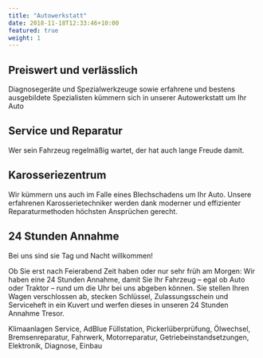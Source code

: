 ```yaml
---
title: "Autowerkstatt"
date: 2018-11-18T12:33:46+10:00
featured: true
weight: 1
---
```


## Preiswert und verlässlich

Diagnosegeräte und Spezialwerkzeuge sowie erfahrene und bestens ausgebildete Spezialisten kümmern sich in unserer Autowerkstatt um Ihr Auto

## Service und Reparatur

Wer sein Fahrzeug regelmäßig wartet, der hat auch lange Freude damit.

## Karosseriezentrum

Wir kümmern uns auch im Falle eines Blechschadens um Ihr Auto. Unsere erfahrenen Karosserietechniker werden dank moderner und effizienter Reparaturmethoden höchsten Ansprüchen gerecht.

## 24 Stunden Annahme

Bei uns sind sie Tag und Nacht willkommen!

Ob Sie erst nach Feierabend Zeit haben oder nur sehr früh am Morgen: Wir haben eine 24 Stunden Annahme, damit Sie Ihr Fahrzeug – egal ob Auto oder Traktor – rund um die Uhr bei uns abgeben können. Sie stellen Ihren Wagen verschlossen ab, stecken Schlüssel, Zulassungsschein und Serviceheft in ein Kuvert und werfen dieses in unseren 24 Stunden Annahme Tresor.

Klimaanlagen Service, AdBlue Füllstation, Pickerlüberprüfung, Ölwechsel, Bremsenreparatur, Fahrwerk, Motorreparatur, Getriebeinstandsetzungen, Elektronik, Diagnose, Einbau